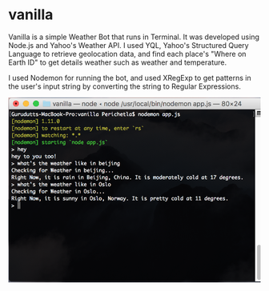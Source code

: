 # vanilla

Vanilla is a simple Weather Bot that runs in Terminal. It was developed using Node.js and Yahoo's Weather API.
I used YQL, Yahoo's Structured Query Language to retrieve geolocation data, and find each place's "Where on Earth ID" to get details weather such as weather and temperature.

I used Nodemon for running the bot, and used XRegExp to get patterns in the user's input string by converting the string to Regular Expressions.


![screenshot](screenshot.png)

